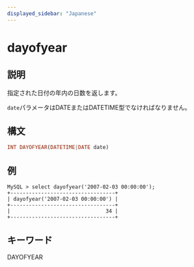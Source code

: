 ```yaml
---
displayed_sidebar: "Japanese"
---
```


# dayofyear

## 説明

指定された日付の年内の日数を返します。

`date`パラメータはDATEまたはDATETIME型でなければなりません。

## 構文

```Haskell
INT DAYOFYEAR(DATETIME|DATE date)
```

## 例

```Plain Text
MySQL > select dayofyear('2007-02-03 00:00:00');
+----------------------------------+
| dayofyear('2007-02-03 00:00:00') |
+----------------------------------+
|                               34 |
+----------------------------------+
```

## キーワード

DAYOFYEAR